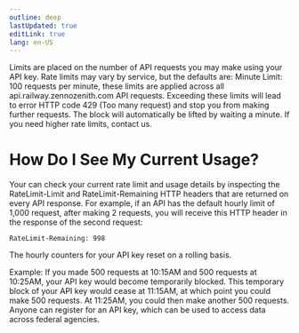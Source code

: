 ```yaml
---
outline: deep
lastUpdated: true
editLink: true
lang: en-US
---
```


Limits are placed on the number of API requests you may make using your API
key. Rate limits may vary by service, but the defaults are: Minute Limit:
100 requests per minute, these limits are applied across all
api.railway.zennozenith.com API requests. Exceeding these limits will lead to error
HTTP code 429 (Too many request) and stop you from making further requests. The block will
automatically be lifted by waiting a minute. If you need higher rate limits,
contact us.

# How Do I See My Current Usage?

Your can check your current rate limit and usage details by inspecting the RateLimit-Limit and RateLimit-Remaining HTTP headers that are returned on every API response. For example, if an API has the default hourly limit of 1,000 request, after making 2 requests, you will receive this HTTP header in the response of the second request:

`RateLimit-Remaining: 998`

The hourly counters for your API key reset on a rolling basis.

Example: If you made 500 requests at 10:15AM and 500 requests at 10:25AM, your API key would become temporarily blocked. This temporary block of your API key would cease at 11:15AM, at which point you could make 500 requests. At 11:25AM, you could then make another 500 requests. Anyone can register for an API key, which can be used to access data across federal agencies.
